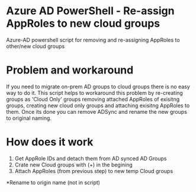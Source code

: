 # Azure AD PowerShell - Re-assign AppRoles to new cloud groups
Azure-AD powershell script for removing and re-assigning AppRoles to other/new cloud groups

# Problem and workaround
If you need to migrate on-prem AD groups to cloud groups there is no easy way to do it.
This script helps to workaround this problem by re-creating groups as 'Cloud Only' groups
removing attached AppRoles of exisitng groups, creating new cloud only groups and attaching 
exisitng AppRoles to them. Once its done you can remove ADSync and rename the new groups to
original naming.

# How does it work
1. Get AppRole IDs and detach them from AD synced AD Groups
2. Crate new Cloud groups with (+) in the begining 
3. Attach AppRoles (from previous step) to new temp Cloud groups

*Rename to origin name (not in script)
